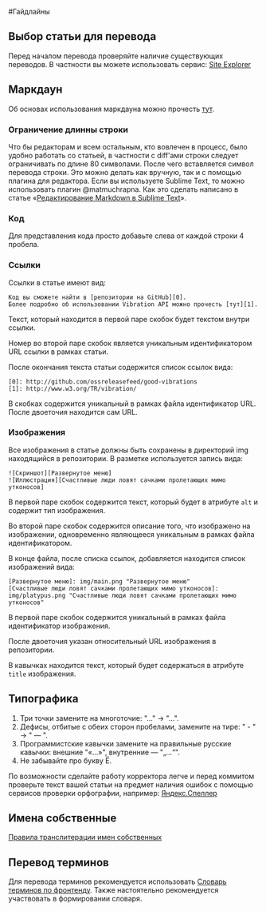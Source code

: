 #Гайдлайны

## Выбор статьи для перевода

Перед началом перевода проверяйте наличие существующих переводов.
В частности вы можете использовать сервис: [Site Explorer][0]

## Маркдаун

Об основах использования маркдауна можно прочесть [тут][1].

### Ограничение длинны строки

Что бы редакторам и всем остальным, кто вовлечен в процесс, было удобно
работать со статьей, в частности с diff'ами строки следует ограничивать по
длине 80 символами. После чего вставляется символ перевода строки. Это можно
делать как вручную, так и с помощью плагина для редактора. Если вы используете
Sublime Text, то можно использовать плагин @matmuchrapna. Как это сделать написано в статье «[Редактирование Markdown в Sublime Text][2]».

### Код

Для представления кода просто добавьте слева от каждой строки 4 пробела.

### Ссылки

Ссылки в статье имеют вид:

    Код вы сможете найти в [репозитории на GitHub][0].
    Более подробно об использовании Vibration API можно прочесть [тут][1].

Текст, который находится в первой паре скобок будет текстом внутри ссылки.

Номер во второй паре скобок является уникальным идентификатором URL ссылки в рамках статьи.

После окончания текста статьи содержится список ссылок вида:

    [0]: http://github.com/ossreleasefeed/good-vibrations
    [1]: http://www.w3.org/TR/vibration/

В скобках содержится уникальный в рамках файла идентификатор URL. После двоеточия находится сам URL.

### Изображения

Все изображения в статье должны быть сохранены в директорий img находящийся в
репозитории. В разметке используется запись вида:

    ![Скриншот][Развернутое меню]
    ![Иллюстрация][Счастливые люди ловят сачками пролетающих мимо утконосов]


В первой паре скобок содержится текст, который будет в атрибуте `alt` и содержит тип изображения.

Во второй паре скобок содержится описание того, что изображено на изображении, одновременно являющееся уникальным в рамках файла идентификатором.

В конце файла, после списка ссылок, добавляется находится список изображений вида:

    [Развернутое меню]: img/main.png "Развернутое меню"
    [Счастливые люди ловят сачками пролетающих мимо утконосов]: img/platypus.png "Счастливые люди ловят сачками пролетающих мимо утконосов"

В первой паре скобок содержится уникальный в рамках файла идентификатор изображения.

После двоеточия указан относительный URL изображения в репозитории.

В кавычках находится текст, который будет содержаться в атрибуте `title` изображения.


## Типографика

1. Три точки замените на многоточие: "..." -> "…".
2. Дефисы, отбитые с обеих сторон пробелами, замените на тире: " - " -> " — ".
3. Программистские кавычки замените на правильные русские кавычки: внешние "«…»",
внутренние — "„…“".
4. Не забывайте про букву Ё.

По возможности сделайте работу корректора легче и перед коммитом проверьте
текст вашей статьи на предмет наличия ошибок с помощью сервисов проверки
орфографии, например: [Яндекс.Спеллер][3]

## Имена собственные

[Правила транслитерации имен собственных][4]

## Перевод терминов

Для перевода терминов рекомендуется использовать [Словарь терминов по фронтенду][5]. Также настоятельно рекомендуется участвовать в формировании словаря.

[0]: http://www.opensiteexplorer.org/
[1]: http://vstarkov.ru/markdown-basics/
[2]: http://vstarkov.ru/markdown-workflow/
[3]: http://api.yandex.ru/speller/
[4]: http://ru.wikipedia.org/wiki/%D0%90%D0%BD%D0%B3%D0%BB%D0%BE-%D1%80%D1%83%D1%81%D1%81%D0%BA%D0%B0%D1%8F_%D0%BF%D1%80%D0%B0%D0%BA%D1%82%D0%B8%D1%87%D0%B5%D1%81%D0%BA%D0%B0%D1%8F_%D1%82%D1%80%D0%B0%D0%BD%D1%81%D0%BA%D1%80%D0%B8%D0%BF%D1%86%D0%B8%D1%8F
[5]: https://github.com/web-standards-ru/dictionary
